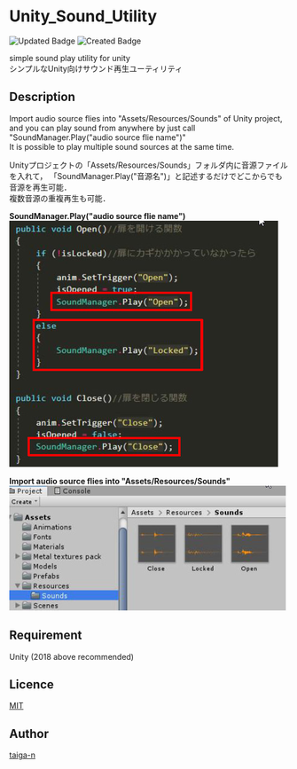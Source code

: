 # Unity_Sound_Utility
![Updated Badge](https://badges.pufler.dev/updated/taiga-n/Unity_Sound_Utility)
![Created Badge](https://badges.pufler.dev/created/taiga-n/Unity_Sound_Utility)

simple sound play utility for unity   
シンプルなUnity向けサウンド再生ユーティリティ

## Description
Import audio source flies into "Assets/Resources/Sounds" of Unity project,  
and you can play sound from anywhere by just call "SoundManager.Play("audio source flie name")"  
It is possible to play multiple sound sources at the same time.  

Unityプロジェクトの「Assets/Resources/Sounds」フォルダ内に音源ファイルを入れて，
「SoundManager.Play("音源名")」と記述するだけでどこからでも音源を再生可能．  
複数音源の重複再生も可能．  

<b>SoundManager.Play("audio source flie name")</b>  
![code_sample](images/code_sample.jpg)

<b>Import audio source flies into "Assets/Resources/Sounds"</b>  
![resources_sample](images/resources_sample.jpg)

## Requirement

Unity (2018 above recommended)

## Licence

[MIT](https://github.com/taiga-n/Unity_Sound_Utility/blob/master/LICENSE)

## Author

[taiga-n](https://github.com/taiga-n)
